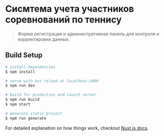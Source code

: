 # Сисмтема учета участников соревнований по теннису

> Форма регистрации и административная панель для контроля и корректировки данных.

## Build Setup

``` bash
# install dependencies
$ npm install

# serve with hot reload at localhost:3000
$ npm run dev

# build for production and launch server
$ npm run build
$ npm start

# generate static project
$ npm run generate
```

For detailed explanation on how things work, checkout [Nuxt.js docs](https://nuxtjs.org).
